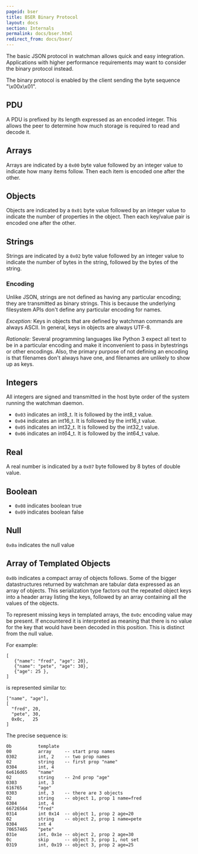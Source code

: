 ```yaml
---
pageid: bser
title: BSER Binary Protocol
layout: docs
section: Internals
permalink: docs/bser.html
redirect_from: docs/bser/
---
```


The basic JSON protocol in watchman allows quick and easy integration.
Applications with higher performance requirements may want to consider the
binary protocol instead.

The binary protocol is enabled by the client sending the byte sequence
"\x00x\x01".

## PDU

A PDU is prefixed by its length expressed as an encoded integer.  This allows
the peer to determine how much storage is required to read and decode it.

## Arrays

Arrays are indicated by a `0x00` byte value followed by an integer value to
indicate how many items follow.  Then each item is encoded one after the other.

## Objects

Objects are indicated by a `0x01` byte value followed by an integer value to
indicate the number of properties in the object.  Then each key/value pair is
encoded one after the other.

## Strings

Strings are indicated by a `0x02` byte value followed by an integer value to
indicate the number of bytes in the string, followed by the bytes of the
string.

### Encoding

Unlike JSON, strings are not defined as having any particular encoding; they
are transmitted as binary strings.  This is because the underlying filesystem
APIs don't define any particular encoding for names.

*Exception:* Keys in objects that are defined by watchman commands are always
ASCII. In general, keys in objects are always UTF-8.

*Rationale:* Several programming languages like Python 3 expect all text to be
in a particular encoding and make it inconvenient to pass in bytestrings or
other encodings. Also, the primary purpose of not defining an encoding is that
filenames don't always have one, and filenames are unlikely to show up as keys.

## Integers

All integers are signed and transmitted in the host byte order of the system
running the watchman daemon.

 * `0x03` indicates an int8_t.  It is followed by the int8_t value.
 * `0x04` indicates an int16_t. It is followed by the int16_t value.
 * `0x05` indicates an int32_t. It is followed by the int32_t value.
 * `0x06` indicates an int64_t. It is followed by the int64_t value.

## Real

A real number is indicated by a `0x07` byte followed by 8 bytes of double value.

## Boolean

 * `0x08` indicates boolean true
 * `0x09` indicates boolean false

## Null

`0x0a` indicates the null value

## Array of Templated Objects

`0x0b` indicates a compact array of objects follows.  Some of the bigger
datastructures returned by watchman are tabular data expressed as an array
of objects.  This serialization type factors out the repeated object keys
into a header array listing the keys, followed by an array containing
all the values of the objects.

To represent missing keys in templated arrays, the `0x0c` encoding value may
be present.  If encountered it is interpreted as meaning that there is no value
for the key that would have been decoded in this position.  This is distinct
from the null value.

For example:

```
[
   {"name": "fred", "age": 20},
   {"name": "pete", "age": 30},
   {"age": 25 },
]
```

is represented similar to:

```
["name", "age"],
[
  "fred", 20,
  "pete", 30,
  0x0c,   25
]
```

The precise sequence is:

```
0b          template
00          array     -- start prop names
0302        int, 2    -- two prop names
02          string    -- first prop "name"
0304        int, 4
6e616d65    "name"
02          string    -- 2nd prop "age"
0303        int, 3
616765      "age"
0303        int, 3    -- there are 3 objects
02          string    -- object 1, prop 1 name=fred
0304        int, 4
66726564    "fred"
0314        int 0x14  -- object 1, prop 2 age=20
02          string    -- object 2, prop 1 name=pete
0304        int 4
70657465    "pete"
031e        int, 0x1e -- object 2, prop 2 age=30
0c          skip      -- object 3, prop 1, not set
0319        int, 0x19 -- object 3, prop 2 age=25
```
